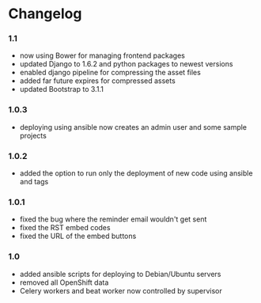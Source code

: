 # Changelog

### 1.1

* now using Bower for managing frontend packages
* updated Django to 1.6.2 and python packages to newest versions
* enabled django pipeline for compressing the asset files
* added far future expires for compressed assets
* updated Bootstrap to 3.1.1

### 1.0.3

* deploying using ansible now creates an admin user and some sample projects

### 1.0.2

* added the option to run only the deployment of new code using ansible and tags

### 1.0.1

* fixed the bug where the reminder email wouldn't get sent
* fixed the RST embed codes
* fixed the URL of the embed buttons

### 1.0

* added ansible scripts for deploying to Debian/Ubuntu servers
* removed all OpenShift data
* Celery workers and beat worker now controlled by supervisor
